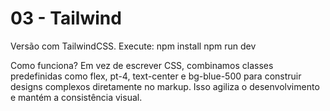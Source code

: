 # 03 - Tailwind
Versão com TailwindCSS. Execute:
npm install
npm run dev

Como funciona? Em vez de escrever CSS, combinamos classes predefinidas como flex, pt-4, text-center e bg-blue-500 para construir designs complexos diretamente no markup. Isso agiliza o desenvolvimento e mantém a consistência visual.